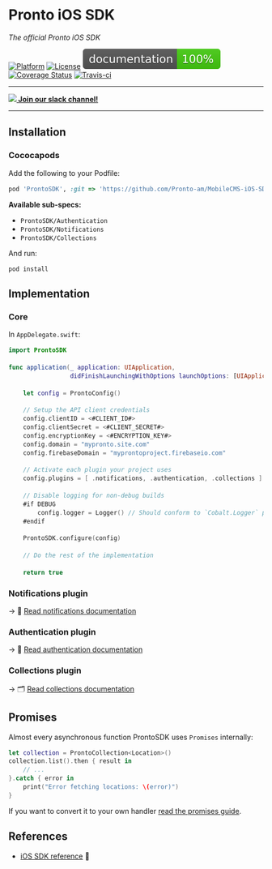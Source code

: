 # Pronto iOS SDK

_The official Pronto iOS SDK_

[![Platform](https://img.shields.io/badge/platform-ios-lightgrey.svg)](http://cocoadocs.org/docsets/ProntoSDK)
[![License](https://img.shields.io/github/license/pronto-am/mobilecms-ios-sdk.svg)](LICENSE)
[![Documented](documentation/badge.svg)](https://htmlpreview.github.io/?https://github.com/Pronto-am/MobileCMS-iOS-SDK/blob/master/documentation/index.html)
[![Coverage Status](https://codecov.io/gh/pronto-am/MobileCMS-iOS-SDK/branch/master/graph/badge.svg)](https://codecov.io/gh/pronto-am/MobileCMS-iOS-SDK)
[![Travis-ci](https://travis-ci.org/Pronto-am/MobileCMS-iOS-SDK.svg?branch=master)](https://travis-ci.org/Pronto-am/MobileCMS-iOS-SDK)

----------

 **[<img src="https://a.slack-edge.com/436da/marketing/img/meta/slack_hash_128.png" width="16" /> Join our slack channel!](https://pronto-am.slack.com/messages/general/)**

----------

## Installation

### Cococapods

Add the following to your Podfile:

```ruby
pod 'ProntoSDK', :git => 'https://github.com/Pronto-am/MobileCMS-iOS-SDK.git'
```

**Available sub-specs:**

- `ProntoSDK/Authentication`
- `ProntoSDK/Notifications`
- `ProntoSDK/Collections`

And run:

```shell
pod install
```

## Implementation

### Core

In `AppDelegate.swift`:

```swift
import ProntoSDK

func application(_ application: UIApplication,
                 didFinishLaunchingWithOptions launchOptions: [UIApplicationLaunchOptionsKey: Any]?) -> Bool {

    let config = ProntoConfig()
    
    // Setup the API client credentials
    config.clientID = <#CLIENT_ID#>
    config.clientSecret = <#CLIENT_SECRET#>
    config.encryptionKey = <#ENCRYPTION_KEY#>    
    config.domain = "mypronto.site.com"
    config.firebaseDomain = "myprontoproject.firebaseio.com"
    
    // Activate each plugin your project uses
    config.plugins = [ .notifications, .authentication, .collections ]
    
    // Disable logging for non-debug builds
    #if DEBUG
        config.logger = Logger() // Should conform to `Cobalt.Logger` protocol
    #endif
    
    ProntoSDK.configure(config)
    
    // Do the rest of the implementation
    
    return true
```

### Notifications plugin

 → 📯  [Read notifications documentation](docs/NOTIFICATIONS.md)

### Authentication plugin

 → 🔐 [Read authentication documentation](docs/AUTHENTICATION.md)

### Collections plugin

 → 🗂 [Read collections documentation](docs/COLLECTIONS.md)

## Promises

Almost every asynchronous function ProntoSDK uses `Promises` internally:

```swift
let collection = ProntoCollection<Location>()
collection.list().then { result in
    // ...
}.catch { error in 
    print("Error fetching locations: \(error)")
}
```

If you want to convert it to your own handler [read the promises guide](docs/PROMISES.md).

## References
- [iOS SDK reference](https://htmlpreview.github.io/?https://github.com/Pronto-am/MobileCMS-iOS-SDK/blob/master/documentation/index.html) 🔗
